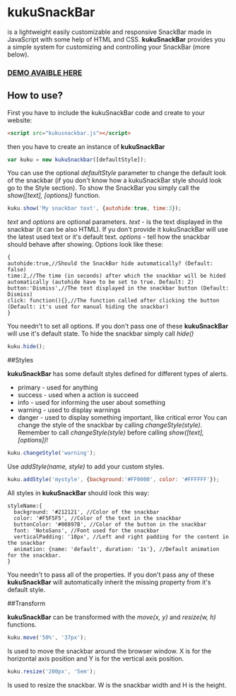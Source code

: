 # kukuSnackBar
is a lightweight easily customizable and responsive SnackBar made in JavaScript with some help of HTML and CSS.
**kukuSnackBar** provides you a simple system for customizing and controlling your SnackBar (more below).

### [DEMO AVAIBLE HERE](https://danieo74.github.io/kukuSnackBar/demo)
## How to use?
First you have to include the kukuSnackBar code and create to your website:
```html
<script src="kukusnackbar.js"></script>
```
then you have to create an instance of **kukuSnackBar**
```javascript
var kuku = new kukuSnackbar([defaultStyle]);
```
You can use the optional *defaultStyle* parameter to change the default look of the snackbar (if you don't know how a kukuSnackBar style should look go to the Style section).
To show the SnackBar you simply call the *show([text], [options])* function.
```javascript
kuku.show('My snackbar text', {autohide:true, time:3});
```
*text* and *options* are optional parameters.
*text* - is the text displayed in the snackbar (it can be also HTML). If yu don't provide it kukuSnackBar will use the latest used text or it's default text.
*options* - tell how the snackbar should behave after showing. Options look like these:
```
{
autohide:true,//Should the SnackBar hide automatically? (Default: false)
time:2,//The time (in seconds) after which the snackbar will be hided automatically (autohide have to be set to true. Default: 2)
button:'Dismiss',//The text displayed in the snackbar button (Default: Dismiss)
click: function(){},//The function called after clicking the button (Default: it's used for manual hiding the snackbar)
}
```
You needn't to set all options. If you don't pass one of these **kukuSnackBar** will use it's default state.
To hide the snackbar simply call *hide()*
```javascript
kuku.hide();
```

##Styles

**kukuSnackBar** has some default styles defined for different types of alerts.
* primary - used for anything
* success - used when a action is succeed
* info - used for informing the user about something
* warning - used to display warnings
* danger - used to display something important, like critical error
You can change the style of the snackbar by calling *changeStyle(style)*. Remember to call *changeStyle(style)* before calling *show([text], [options])*!
```javascript
kuku.changeStyle('warning');
```
Use *addStyle(name, style)* to add your custom styles.
```javascript
kuku.addStyle('mystyle', {background:'#FF0000', color: '#FFFFFF'});
```
All styles in **kukuSnackBar** should look this way:
```
styleName:{
  background: '#212121', //Color of the snackbar
  color: '#F5F5F5', //Color of the text in the snackbar
  buttonColor: '#00897B', //Color of the button in the snackbar
  font: 'NotoSans', //Font used for the snackbar
  verticalPadding: '10px', //Left and right padding for the content in the snackbar
  animation: {name: 'default', duration: '1s'}, //Default animation for the snackbar.
}
```
You needn't to pass all of the properties. If you don't pass any of these **kukuSnackBar** will automatically inherit the missing property from it's default style.

##Transform

**kukuSnackBar** can be transformed with the *move(x, y)* and *resize(w, h)* functions.
```javascript
kuku.move('50%', '37px');
```
Is used to move the snackbar around the browser window. X is for the horizontal axis position and Y is for the vertical axis position.

```javascript
kuku.resize('200px', '5em');
```
Is used to resize the snackbar. W is the snackbar width and H is the height.
